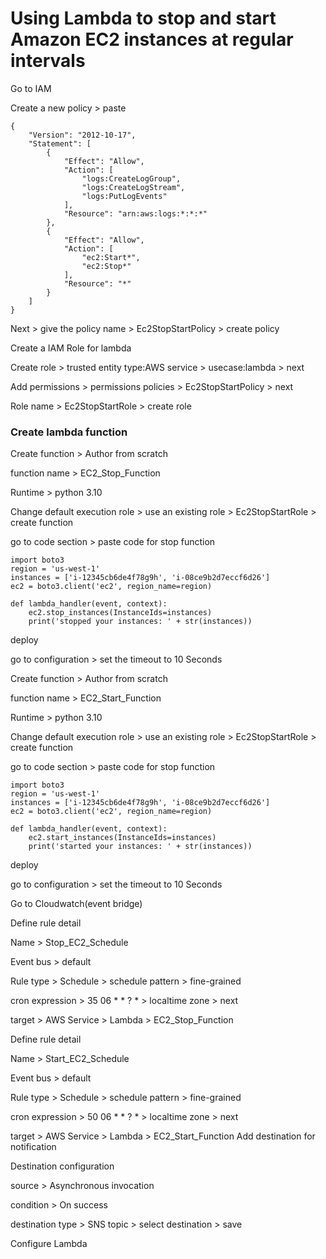 # Using Lambda to stop and start Amazon EC2 instances at regular intervals

Go to IAM 

Create a new policy > paste

```
{
    "Version": "2012-10-17",
    "Statement": [
        {
            "Effect": "Allow",
            "Action": [
                "logs:CreateLogGroup",
                "logs:CreateLogStream",
                "logs:PutLogEvents"
            ],
            "Resource": "arn:aws:logs:*:*:*"
        },
        {
            "Effect": "Allow",
            "Action": [
                "ec2:Start*",
                "ec2:Stop*"
            ],
            "Resource": "*"
        }
    ]
}
```
Next > give the policy name > Ec2StopStartPolicy > create policy

Create a IAM Role for lambda

Create role > trusted entity type:AWS service > usecase:lambda > next

Add permissions > permissions policies > Ec2StopStartPolicy > next

Role name > Ec2StopStartRole > create role

### Create lambda function

Create function > Author from scratch

function name > EC2_Stop_Function

Runtime > python 3.10

Change default execution role > use an existing role > Ec2StopStartRole > create function

go to code section > paste code for stop function
```
import boto3  
region = 'us-west-1'
instances = ['i-12345cb6de4f78g9h', 'i-08ce9b2d7eccf6d26']
ec2 = boto3.client('ec2', region_name=region)

def lambda_handler(event, context):
    ec2.stop_instances(InstanceIds=instances)
    print('stopped your instances: ' + str(instances))
```
deploy

go to configuration > set the timeout to 10 Seconds

Create function > Author from scratch

function name > EC2_Start_Function

Runtime > python 3.10

Change default execution role > use an existing role > Ec2StopStartRole > create function

go to code section > paste code for stop function
```
import boto3  
region = 'us-west-1'
instances = ['i-12345cb6de4f78g9h', 'i-08ce9b2d7eccf6d26']
ec2 = boto3.client('ec2', region_name=region)

def lambda_handler(event, context):
    ec2.start_instances(InstanceIds=instances)
    print('started your instances: ' + str(instances))
```
deploy

go to configuration > set the timeout to 10 Seconds

Go to Cloudwatch(event bridge)

Define rule detail 

Name > Stop_EC2_Schedule

Event bus > default

Rule type > Schedule > schedule pattern > fine-grained

cron expression > 35 06 * * ? * > localtime zone > next

target > AWS Service > Lambda > EC2_Stop_Function

Define rule detail 

Name > Start_EC2_Schedule

Event bus > default

Rule type > Schedule > schedule pattern > fine-grained

cron expression > 50 06 * * ? * > localtime zone > next

target > AWS Service > Lambda > EC2_Start_Function
Add destination for notification

Destination configuration

source > Asynchronous invocation 

condition > On success

destination type > SNS topic > select destination > save

Configure Lambda

